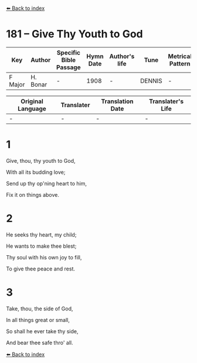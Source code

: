 [⬅️ Back to index](../README.md)

# 181 – Give Thy Youth to God

Key | Author   | Specific Bible Passage     |Hymn Date |Author's life |Tune |Metrical Pattern   |Composer/Source
-- | --------- | ---------------------------|----------|--------------|-----|-------------------|-------------  
F Major |H. Bonar |- |1908 |- |DENNIS |- |John G. Nageli

Original Language | Translater | Translation Date   | Translater's Life  
----------------- | --------- | --------------------|-------------     
\- |- |- |-




# 1

Give, thou, thy youth to God,

With all its budding love;

Send up thy op'ning heart to him,

Fix it on things above.



# 2

He seeks thy heart, my child;

He wants to make thee blest;

Thy soul with his own joy to fill,

To give thee peace and rest.



# 3

Take, thou, the side of God,

In all things great or small,

So shall he ever take thy side,

And bear thee safe thro' all.





[⬅️ Back to index](../README.md)

